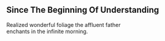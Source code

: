 Since The Beginning Of Understanding
------------------------------------
Realized wonderful foliage the affluent father  
enchants in the infinite morning.  
